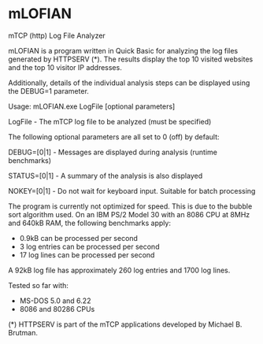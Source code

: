 # mLOFIAN
mTCP (http) Log File Analyzer

mLOFIAN is a program written in Quick Basic for analyzing the log files generated by HTTPSERV (*).
The results display the top 10 visited websites and the top 10 visitor IP addresses.

Additionally, details of the individual analysis steps can be displayed using the DEBUG=1 parameter.



Usage: mLOFIAN.exe LogFile [optional parameters]


LogFile      - The mTCP log file to be analyzed (must be specified)

The following optional parameters are all set to 0 (off) by default:

DEBUG=[0|1]  - Messages are displayed during analysis (runtime benchmarks)

STATUS=[0|1] - A summary of the analysis is also displayed

NOKEY=[0|1]  - Do not wait for keyboard input. Suitable for batch processing


The program is currently not optimized for speed. This is due to the bubble sort algorithm used. On an IBM PS/2 Model 30 with an 8086 CPU at 8MHz and 640kB RAM, the following benchmarks apply:

- 0.9kB can be processed per second
- 3 log entries can be processed per second
- 17 log lines can be processed per second

A 92kB log file has approximately 260 log entries and 1700 log lines.


Tested so far with: 
- MS-DOS 5.0 and 6.22
- 8086 and 80286 CPUs


(*) HTTPSERV is part of the mTCP applications developed by Michael B. Brutman.
